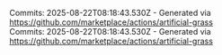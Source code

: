 Commits: 2025-08-22T08:18:43.530Z - Generated via https://github.com/marketplace/actions/artificial-grass
<br>
Commits: 2025-08-22T08:18:43.530Z - Generated via https://github.com/marketplace/actions/artificial-grass
<br>

